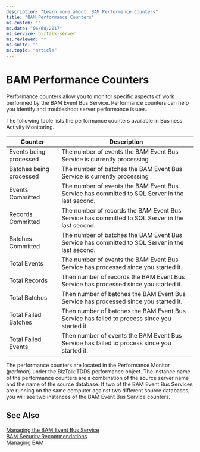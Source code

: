 ```yaml
---
description: "Learn more about: BAM Performance Counters"
title: "BAM Performance Counters"
ms.custom: ""
ms.date: "06/08/2017"
ms.service: biztalk-server
ms.reviewer: ""
ms.suite: ""
ms.topic: "article"
---
```

# BAM Performance Counters
Performance counters allow you to monitor specific aspects of work performed by the BAM Event Bus Service. Performance counters can help you identify and troubleshoot server performance issues.  
  
 The following table lists the performance counters available in Business Activity Monitoring.  
  
|Counter|Description|  
|-------------|-----------------|  
|Events being processed|The number of events the BAM Event Bus Service is currently processing|  
|Batches being processed|The number of batches the BAM Event Bus Service is currently processing|  
|Events Committed|The number of events the BAM Event Bus Service has committed to SQL Server in the last second.|  
|Records Committed|The number of records the BAM Event Bus Service has committed to SQL Server in the last second.|  
|Batches Committed|The number of batches the BAM Event Bus Service has committed to SQL Server in the last second.|  
|Total Events|The number of events the BAM Event Bus Service has processed since you started it.|  
|Total Records|Then number of records the BAM Event Bus Service has processed since you started it.|  
|Total Batches|Then number of batches the BAM Event Bus Service has processed since you started it.|  
|Total Failed Batches|Then number of batches the BAM Event Bus Service has failed to process since you started it.|  
|Total Failed Events|Then number of events the BAM Event Bus Service has failed to process since you started it.|  
  
 The performance counters are located in the Performance Monitor (perfmon) under the BizTalk:TDDS performance object. The instance name of the performance counters are a combination of the source server name and the name of the source database. If two of the BAM Event Bus Services are running on the same computer against two different source databases, you will see two instances of the BAM Event Bus Service counters.  
  
## See Also  
 [Managing the BAM Event Bus Service](../core/managing-the-bam-event-bus-service.md)   
 [BAM Security Recommendations](../core/bam-security-recommendations.md)   
 [Managing BAM](../core/managing-bam.md)
